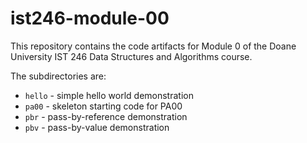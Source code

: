 # ist246-module-00

This repository contains the code artifacts for Module 0 of the Doane University IST 246 Data Structures
and Algorithms course. 

The subdirectories are:

* `hello` - simple hello world demonstration
* `pa00` - skeleton starting code for PA00
* `pbr` - pass-by-reference demonstration
* `pbv` - pass-by-value demonstration
